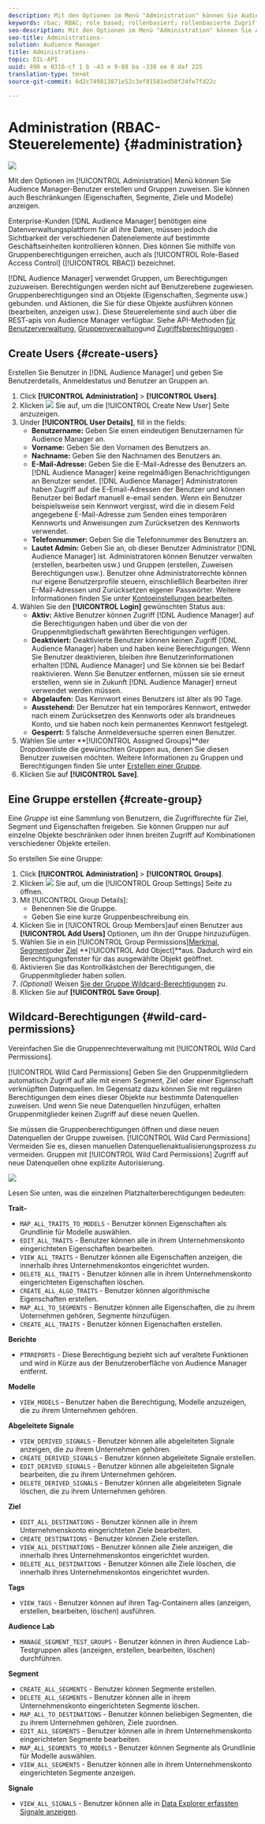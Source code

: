 ```yaml
---
description: Mit den Optionen im Menü "Administration" können Sie Audience Manager-Benutzer erstellen und Gruppen zuweisen. Sie können auch Beschränkungen (Eigenschaften, Segmente, Ziele und Modelle) anzeigen.
keywords: rbac; RBAC; role based; rollenbasiert; rollenbasierte Zugriffssteuerungselemente
seo-description: Mit den Optionen im Menü "Administration" können Sie Audience Manager-Benutzer erstellen und Gruppen zuweisen. Sie können auch Beschränkungen (Eigenschaften, Segmente, Ziele und Modelle) anzeigen.
seo-title: Administrations-
solution: Audience Manager
title: Administrations-
topic: DIL-API
uuid: 498 e 0316-cf 1 b -43 e 9-88 ba -338 ee 0 daf 225
translation-type: tm+mt
source-git-commit: 6d2c749813871e52c3ef81581ed50f24fe7fd22c

---
```



# Administration (RBAC-Steuerelemente) {#administration}

![](assets/rbac-controls.png)

Mit den Optionen im [!UICONTROL Administration] Menü können Sie Audience Manager-Benutzer erstellen und Gruppen zuweisen. Sie können auch Beschränkungen (Eigenschaften, Segmente, Ziele und Modelle) anzeigen.

Enterprise-Kunden [!DNL Audience Manager] benötigen eine Datenverwaltungsplattform für all ihre Daten, müssen jedoch die Sichtbarkeit der verschiedenen Datenelemente auf bestimmte Geschäftseinheiten kontrollieren können. Dies können Sie mithilfe von Gruppenberechtigungen erreichen, auch als [!UICONTROL Role-Based Access Control] ([!UICONTROL RBAC]) bezeichnet.

[!DNL Audience Manager] verwendet Gruppen, um Berechtigungen zuzuweisen. Berechtigungen werden nicht auf Benutzerebene zugewiesen. Gruppenberechtigungen sind an Objekte (Eigenschaften, Segmente usw.) gebunden. und Aktionen, die Sie für diese Objekte ausführen können (bearbeiten, anzeigen usw.). Diese Steuerelemente sind auch über die REST-apis von Audience Manager verfügbar. Siehe API-Methoden [für Benutzerverwaltung](/help/using/api/rest-api-main/aam-api-user-group-permission/aam-api-user.md), [Gruppenverwaltung](/help/using/api/rest-api-main/aam-api-user-group-permission/aam-api-group.md)und [Zugriffsberechtigungen](/help/using/api/rest-api-main/aam-api-user-group-permission/aam-api-permissions.md) .

## Create Users {#create-users}

<!-- t_create_users.xml -->

Erstellen Sie Benutzer in [!DNL Audience Manager] und geben Sie Benutzerdetails, Anmeldestatus und Benutzer an Gruppen an.

1. Click **[!UICONTROL Administration]** &gt; **[!UICONTROL Users]**.
1. Klicken ![](assets/icon_add.png) Sie auf, um die [!UICONTROL Create New User] Seite anzuzeigen.
1. Under **[!UICONTROL User Details]**, fill in the fields:
   * **Benutzername:** Geben Sie einen eindeutigen Benutzernamen für Audience Manager an.
   * **Vorname:** Geben Sie den Vornamen des Benutzers an.
   * **Nachname:** Geben Sie den Nachnamen des Benutzers an.
   * **E-Mail-Adresse:** Geben Sie die E-Mail-Adresse des Benutzers an. [!DNL Audience Manager] keine regelmäßigen Benachrichtigungen an Benutzer sendet. [!DNL Audience Manager] Administratoren haben Zugriff auf die E-Email-Adressen der Benutzer und können Benutzer bei Bedarf manuell e-email senden. Wenn ein Benutzer beispielsweise sein Kennwort vergisst, wird die in diesem Feld angegebene E-Mail-Adresse zum Senden eines temporären Kennworts und Anweisungen zum Zurücksetzen des Kennworts verwendet.
   * **Telefonnummer:** Geben Sie die Telefonnummer des Benutzers an.
   * **Lautet Admin:** Geben Sie an, ob dieser Benutzer Administrator [!DNL Audience Manager] ist. Administratoren können Benutzer verwalten (erstellen, bearbeiten usw.) und Gruppen (erstellen, Zuweisen Berechtigungen usw.). Benutzer ohne Administratorrechte können nur eigene Benutzerprofile steuern, einschließlich Bearbeiten ihrer E-Mail-Adressen und Zurücksetzen eigener Passwörter. Weitere Informationen finden Sie unter [Kontoeinstellungen bearbeiten](../../features/administration/edit-account-settings.md).
1. Wählen Sie den **[!UICONTROL Login]** gewünschten Status aus:
   * **Aktiv:** Aktive Benutzer können Zugriff [!DNL Audience Manager] auf die Berechtigungen haben und über die von der Gruppenmitgliedschaft gewährten Berechtigungen verfügen.
   * **Deaktiviert:** Deaktivierte Benutzer können keinen Zugriff [!DNL Audience Manager] haben und haben keine Berechtigungen. Wenn Sie Benutzer deaktivieren, bleiben ihre Benutzerinformationen erhalten [!DNL Audience Manager] und Sie können sie bei Bedarf reaktivieren. Wenn Sie Benutzer entfernen, müssen sie sie erneut erstellen, wenn sie in Zukunft [!DNL Audience Manager] erneut verwendet werden müssen.
   * **Abgelaufen:** Das Kennwort eines Benutzers ist älter als 90 Tage.
   * **Ausstehend:** Der Benutzer hat ein temporäres Kennwort, entweder nach einem Zurücksetzen des Kennworts oder als brandneues Konto, und sie haben noch kein permanentes Kennwort festgelegt.
   * **Gesperrt:** 5 falsche Anmeldeversuche sperren einen Benutzer.
1. Wählen Sie unter **[!UICONTROL Assigned Groups]**der Dropdownliste die gewünschten Gruppen aus, denen Sie diesen Benutzer zuweisen möchten.
Weitere Informationen zu Gruppen und Berechtigungen finden Sie unter [Erstellen einer Gruppe](../../features/administration/administration-overview.md#create-group).
1. Klicken Sie auf **[!UICONTROL Save]**.

## Eine Gruppe erstellen {#create-group}

Eine *Gruppe* ist eine Sammlung von Benutzern, die Zugriffsrechte für Ziel, Segment und Eigenschaften freigeben. Sie können Gruppen nur auf einzelne Objekte beschränken oder ihnen breiten Zugriff auf Kombinationen verschiedener Objekte erteilen.

<!-- t_create_groups.xml -->

So erstellen Sie eine Gruppe:

1. Click **[!UICONTROL Administration]** &gt; **[!UICONTROL Groups]**.
1. Klicken ![](assets/icon_add.png) Sie auf, um die [!UICONTROL Group Settings] Seite zu öffnen.
1. Mit [!UICONTROL Group Details]:
   * Benennen Sie die Gruppe.
   * Geben Sie eine kurze Gruppenbeschreibung ein.
1. Klicken Sie in [!UICONTROL Group Members]auf einen Benutzer aus **[!UICONTROL Add Users]** Optionen, um ihn der Gruppe hinzuzufügen.
1. Wählen Sie in ein [!UICONTROL Group Permissions][Merkmal](../../features/traits/trait-details-page.md), [Segment](../../features/segments/segments-purpose.md)oder [Ziel](../../features/destinations/destinations.md) **[!UICONTROL Add Object]**aus.
Dadurch wird ein Berechtigungsfenster für das ausgewählte Objekt geöffnet.
1. Aktivieren Sie das Kontrollkästchen der Berechtigungen, die Gruppenmitglieder haben sollen.
1. *(Optional)* Weisen [Sie der Gruppe Wildcard-Berechtigungen](../../features/administration/administration-overview.md#wild-card-permissions) zu.
1. Klicken Sie auf **[!UICONTROL Save Group]**.

## Wildcard-Berechtigungen {#wild-card-permissions}

Vereinfachen Sie die Gruppenrechteverwaltung mit [!UICONTROL Wild Card Permissions].

<!-- c_wildcard_permissions.xml -->

[!UICONTROL Wild Card Permissions] Geben Sie den Gruppenmitgliedern automatisch Zugriff auf alle mit einem Segment, Ziel oder einer Eigenschaft verknüpften Datenquellen. Im Gegensatz dazu können Sie mit regulären Berechtigungen dem eines dieser Objekte nur bestimmte Datenquellen zuweisen. Und wenn Sie neue Datenquellen hinzufügen, erhalten Gruppenmitglieder keinen Zugriff auf diese neuen Quellen.

Sie müssen die Gruppenberechtigungen öffnen und diese neuen Datenquellen der Gruppe zuweisen. [!UICONTROL Wild Card Permissions] Vermeiden Sie es, diesen manuellen Datenquellenaktualisierungsprozess zu vermeiden. Gruppen mit [!UICONTROL Wild Card Permissions] Zugriff auf neue Datenquellen ohne explizite Autorisierung.

![](assets/wild-card.png)

Lesen Sie unten, was die einzelnen Platzhalterberechtigungen bedeuten:

**Trait-**

* `MAP_ALL_TRAITS_TO_MODELS` - Benutzer können Eigenschaften als Grundlinie für Modelle auswählen.
* `EDIT_ALL_TRAITS` - Benutzer können alle in ihrem Unternehmenskonto eingerichteten Eigenschaften bearbeiten.
* `VIEW_ALL_TRAITS` - Benutzer können alle Eigenschaften anzeigen, die innerhalb ihres Unternehmenskontos eingerichtet wurden.
* `DELETE_ALL_TRAITS` - Benutzer können alle in ihrem Unternehmenskonto eingerichteten Eigenschaften löschen.
* `CREATE_ALL_ALGO_TRAITS` - Benutzer können algorithmische Eigenschaften erstellen.
* `MAP_ALL_TO_SEGMENTS` - Benutzer können alle Eigenschaften, die zu ihrem Unternehmen gehören, Segmente hinzufügen.
* `CREATE_ALL_TRAITS` - Benutzer können Eigenschaften erstellen.

**Berichte**

* `PTRREPORTS` - Diese Berechtigung bezieht sich auf veraltete Funktionen und wird in Kürze aus der Benutzeroberfläche von Audience Manager entfernt.

**Modelle**

* `VIEW_MODELS` - Benutzer haben die Berechtigung, Modelle anzuzeigen, die zu ihrem Unternehmen gehören.

**Abgeleitete Signale**

* `VIEW_DERIVED_SIGNALS` - Benutzer können alle abgeleiteten Signale anzeigen, die zu ihrem Unternehmen gehören.
* `CREATE_DERIVED_SIGNALS` - Benutzer können abgeleitete Signale erstellen.
* `EDIT_DERIVED_SIGNALS` - Benutzer können alle abgeleiteten Signale bearbeiten, die zu ihrem Unternehmen gehören.
* `DELETE_DERIVED_SIGNALS` - Benutzer können alle abgeleiteten Signale löschen, die zu ihrem Unternehmen gehören.

**Ziel**

* `EDIT_ALL_DESTINATIONS` - Benutzer können alle in ihrem Unternehmenskonto eingerichteten Ziele bearbeiten.
* `CREATE_DESTINATIONS` - Benutzer können Ziele erstellen.
* `VIEW_ALL_DESTINATIONS` - Benutzer können alle Ziele anzeigen, die innerhalb ihres Unternehmenskontos eingerichtet wurden.
* `DELETE_ALL_DESTINATIONS` - Benutzer können alle Ziele löschen, die innerhalb ihres Unternehmenskontos eingerichtet wurden.

**Tags**

* `VIEW_TAGS` - Benutzer können auf ihren Tag-Containern alles (anzeigen, erstellen, bearbeiten, löschen) ausführen.

**Audience Lab**

* `MANAGE_SEGMENT_TEST_GROUPS` - Benutzer können in ihren Audience Lab-Testgruppen alles (anzeigen, erstellen, bearbeiten, löschen) durchführen.

**Segment**

* `CREATE_ALL_SEGMENTS` - Benutzer können Segmente erstellen.
* `DELETE_ALL_SEGMENTS` - Benutzer können alle in ihrem Unternehmenskonto eingerichteten Segmente löschen.
* `MAP_ALL_TO_DESTINATIONS` - Benutzer können beliebigen Segmenten, die zu ihrem Unternehmen gehören, Ziele zuordnen.
* `EDIT_ALL_SEGMENTS` - Benutzer können alle in ihrem Unternehmenskonto eingerichteten Segmente bearbeiten.
* `MAP_ALL_SEGMENTS_TO_MODELS` - Benutzer können Segmente als Grundlinie für Modelle auswählen.
* `VIEW_ALL_SEGMENTS` - Benutzer können alle in ihrem Unternehmenskonto eingerichteten Segmente anzeigen.

**Signale**

* `VIEW_ALL_SIGNALS` - Benutzer können alle in [Data Explorer erfassten Signale anzeigen](/help/using/features/data-explorer/data-explorer-overview.md).